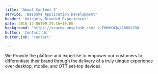 ```yaml
---
title: 'About Content 2'
service: 'Bespoke Application Development'
header: 'Uniquely Branded Experiences'
date: 2018-12-06T09:29:16+10:00
background: 'https://source.unsplash.com/_v-EHHKKW3w/1600x700'
button: 'Contact Us'
buttonLink: 'contact'

---
```


<!-- Content -->

We Provide the platfore and expertise to empower our customers to differentiate their brand through the delivery of a truly uinque experience over desktop, mobile, and OTT set-top devices.